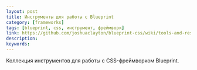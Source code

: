 ```yaml
---
layout: post
title: Инструменты для работы с Blueprint
category: [frameworks]
tags: [blueprint, css, инструмент, фреймворк]
link: https://github.com/joshuaclayton/blueprint-css/wiki/tools-and-resources
description:
keywords:
---
```


<p>Коллекция инструментов для работы с CSS-фреймворком Blueprint.</p>
